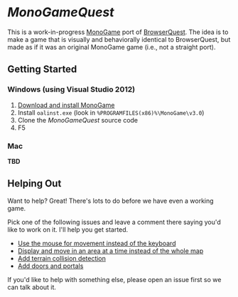 # _MonoGameQuest_

This is a work-in-progress [MonoGame](http://www.monogame.net/) port of [BrowserQuest](http://browserquest.mozilla.org/). The idea is to make a game that is visually and behaviorally identical to BrowserQuest, but made as if it was an original MonoGame game (i.e., not a straight port).

## Getting Started

### Windows (using Visual Studio 2012)
1. [Download and install MonoGame](http://www.monogame.net/downloads)
1. Install `oalinst.exe` (look in `%PROGRAMFILES(x86)%\MonoGame\v3.0`)
1. Clone the _MonoGameQuest_ source code
1. F5

### Mac
**TBD**

## Helping Out

Want to help? Great! There's lots to do before we have even a working game.

Pick one of the following issues and leave a comment there saying you'd like to work on it. I'll help you get started.

- [Use the mouse for movement instead of the keyboard](https://github.com/half-ogre/monogame-quest/issues/2)
- [Display and move in an area at a time instead of the whole map](https://github.com/half-ogre/monogame-quest/issues/3)
- [Add terrain collision detection](https://github.com/half-ogre/monogame-quest/issues/4)
- [Add doors and portals](https://github.com/half-ogre/monogame-quest/issues/5)

If you'd like to help with something else, please open an issue first so we can talk about it.
